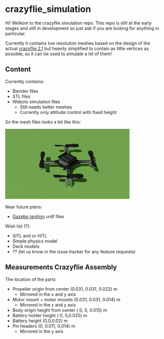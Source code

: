 # crazyflie_simulation

Hi! Welkom to the crazyflie simulation repo. This repo is still at the early stages and still in development so just ask if you are looking for anything in particular.

Currently it contains low resolution meshes based on the design of the actual [crazyflie 2.1](https://www.bitcraze.io/products/crazyflie-2-1/) but heavily simplified to contain as little vertices as possible, so it can be used to simulate a lot of them!

## Content

Currently contains:
* Blender files
* STL files
* Webots simulation files
    * Still needs better meshes
    * Currently only attitude control with fixed height

So the mesh files looks a bit like this:


<img src="/meshes/blender_files/cf2_render.png" width="400" />

Near future plans:
* [Gazebo ignition](https://ignitionrobotics.org/) urdf files

Wish list (?):
* SITL and or HITL
* Simple physics model
* Deck models
* ?? (let us know in the issue tracker for any feature requests)

## Measurements Crazyflie Assembly

The location of the parts

* Propeller origin from center (0.031, 0.031, 0.022) m
    * Mirrored in the x and y axis
* Motor mount + motor mounts (0.031, 0.031, 0.014) m
    * Mirrored in the x and y axis
* Body origin height from center ( 0, 0, 0.015) m
* Battery holder height ( 0, 0,0.025) m
* Battery height (0,0,0.02) m
* Pin headers (0, 0.011, 0.014) m
    * Mirrored in the y axis
